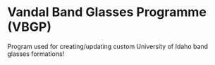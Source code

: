 # Vandal Band Glasses Programme (VBGP)
Program used for creating/updating custom University of Idaho band glasses formations!
